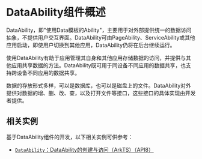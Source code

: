 # DataAbility组件概述


DataAbility，即"使用Data模板的Ability"，主要用于对外部提供统一的数据访问抽象，不提供用户交互界面。DataAbility可由PageAbility、ServiceAbility或其他应用启动，即使用户切换到其他应用，DataAbility仍将在后台继续运行。


使用DataAbility有助于应用管理其自身和其他应用存储数据的访问，并提供与其他应用共享数据的方法。DataAbility既可用于同设备不同应用的数据共享，也支持跨设备不同应用的数据共享。


数据的存放形式多样，可以是数据库，也可以是磁盘上的文件。DataAbility对外提供对数据的增、删、改、查，以及打开文件等接口，这些接口的具体实现由开发者提供。

## 相关实例

基于DataAbility组件的开发，以下相关实例可供参考：

- [`DataAbility`：DataAbility的创建与访问（ArkTS）（API8）](https://gitee.com/openharmony/applications_app_samples/tree/OpenHarmony-3.2-Release/ability/DataAbility)